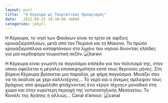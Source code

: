 ```yaml
---
layout: post
title:  "Η Κέρκυρα ως Τουριστικός Προορισμός"
date:   2022-09-25 10:30:00 +0000
categories: jekyll
---
```

Η Κέρκυρα, τo νησί των Φαιάκων είναι το τρίτο σε αφίξεις κρουαζιεροπλοίων, μετά από τον Πειραιά και τη Μύκονο.  Τα πρώτα κρουαζιερόπλοια καταφτάνουν στο λιμάνι του νησιού δίνοντας ελπίδες για μία κερδοφόρα τουριστική σεζόν.
![karavi](https://user-images.githubusercontent.com/103204779/199718775-d453c968-9fa4-42f5-a289-5b12edc643d1.PNG)

Η Kέρκυρα είναι γνωστή σε παγκόσμιο επίπεδο για τον πολιτισμό της, στον οποίο οφείλεται η μέγαλη επισκεψημότητα κατά τους θερινούς μήνες.
Στη βόρεια Κέρκυρα βρίσκεται μια παραλία, με φήμη παγκόσμια. Μοιάζει σαν να τη σκάλισε με χέρι καλλιτέχνης...
Το νερό και ο άνεμος σμίλεψαν τους βράχους από ψαμμόλιθο φτιάχνοντας ένα «έργο τέχνης» μοναδικό στη χώρα και στην ευρύτερη περιοχή της νοτιανατολικής Μεσογείου: Το Κανάλι της Αγάπης ή αλλιώς... Canal d’amour. 
![canal](https://user-images.githubusercontent.com/103204779/199719115-b74f694b-38ed-4dc5-85b2-11559ba0b0df.PNG)
